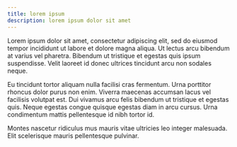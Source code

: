 ```yaml
---
title: lorem ipsum
description: lorem ipsum dolor sit amet
---
```


Lorem ipsum dolor sit amet, consectetur adipiscing elit, sed do eiusmod tempor incididunt ut labore et dolore magna aliqua. Ut lectus arcu bibendum at varius vel pharetra. Bibendum ut tristique et egestas quis ipsum suspendisse. Velit laoreet id donec ultrices tincidunt arcu non sodales neque.

Eu tincidunt tortor aliquam nulla facilisi cras fermentum. Urna porttitor rhoncus dolor purus non enim. Viverra maecenas accumsan lacus vel facilisis volutpat est. Dui vivamus arcu felis bibendum ut tristique et egestas quis. Neque egestas congue quisque egestas diam in arcu cursus. Urna condimentum mattis pellentesque id nibh tortor id. 

Montes nascetur ridiculus mus mauris vitae ultricies leo integer malesuada. Elit scelerisque mauris pellentesque pulvinar.
